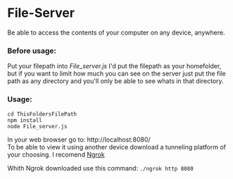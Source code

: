 # File-Server
Be able to access the contents of your computer on any device, anywhere.

### Before usage:

Put your filepath into *File_server.js*
I'd put the filepath as your homefolder, but if you want to limit how much you can see on the
server just put the file path as any directory and you'll only be able to see whats in that directory.

### Usage:

`cd ThisFoldersFilePath`   
`npm install`   
`node File_server.js`

In your web browser go to: http://localhost:8080/   
To be able to view it using another device download a tunneling platform of your choosing.
I recomend [Ngrok](https://ngrok.com/)

Whith Ngrok downloaded use this command: `./ngrok http 8080`
